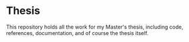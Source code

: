 Thesis
======

This repository holds all the work for my Master's thesis, including code,
references, documentation, and of course the thesis itself.
